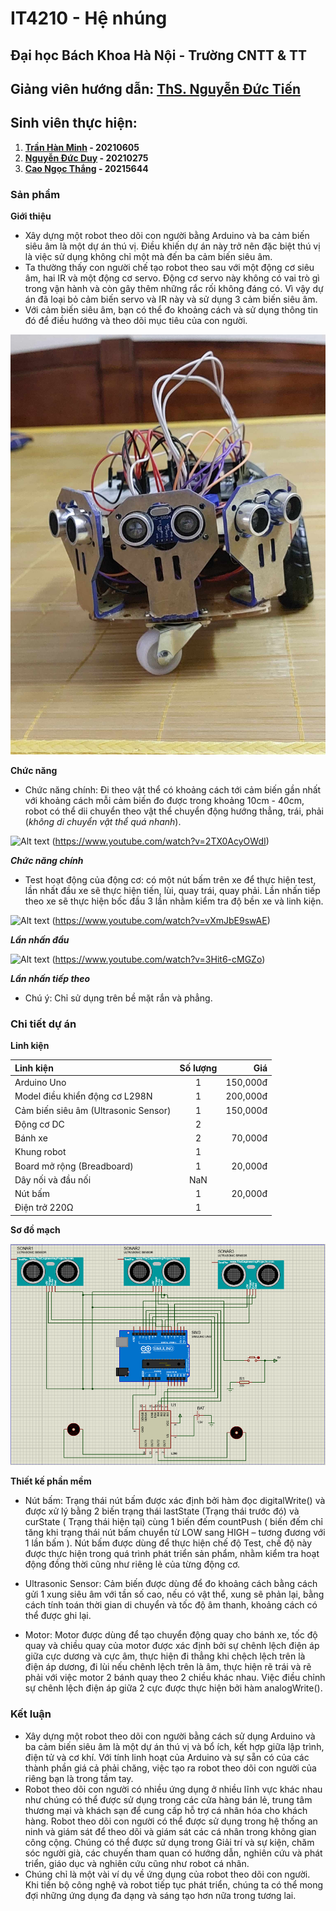 # IT4210 - Hệ nhúng

## Đại học Bách Khoa Hà Nội - Trường CNTT & TT
## Giảng viên hướng dẫn: [ThS. Nguyễn Đức Tiến](https://soict.hust.edu.vn/ths-nguyen-duc-tien.html)

## Sinh viên thực hiện:
1. **[Trần Hàn Minh](https://github.com/Hanminh) - 20210605**
2. **[Nguyễn Đức Duy](https://github.com/Dxy1307) - 20210275**
3. **[Cao Ngọc Thắng](example.com) - 20215644**

### Sản phẩm
**Giới thiệu** 
- Xây dựng một robot theo dõi con người bằng Arduino và ba cảm biến siêu âm là một dự án thú vị. Điều khiến dự án này trở nên đặc biệt thú vị là việc sử dụng không chỉ một mà đến ba cảm biến siêu âm. 
- Ta thường thấy con người chế tạo robot theo sau với một động cơ siêu âm, hai IR và một động cơ servo. Động cơ servo này không có vai trò gì trong vận hành và còn gây thêm những rắc rối không đáng có. Vì vậy dự án  đã loại bỏ cảm biến servo và IR này và sử dụng 3 cảm biến siêu âm. 
- Với cảm biến siêu âm, bạn có thể đo khoảng cách và sử dụng thông tin đó để điều hướng và theo dõi mục tiêu của con người.

![Robot](img/robot.jpg)

**Chức năng**
- Chức năng chính: Đi theo vật thể có khoảng cách tới cảm biến gần nhất với khoảng cách mỗi cảm biến đo được trong khoảng 10cm - 40cm, robot có thể dii chuyển theo vật thể chuyển động hướng thẳng, trái, phải (*không di chuyển vật thể quá nhanh*).

![Alt text](https://img.youtube.com/vi/2TX0AcyOWdI/0.jpg) (https://www.youtube.com/watch?v=2TX0AcyOWdI)

***Chức năng chính***

- Test hoạt động của động cơ: có một nút bấm trên xe để thực hiện test, lần nhất đầu xe sẽ thực hiện tiến, lùi, quay trái, quay phải. Lần nhấn tiếp theo xe sẽ thực hiện bốc đầu 3 lần nhằm kiểm tra độ bền xe và linh kiện.

![Alt text](https://img.youtube.com/vi/vXmJbE9swAE/0.jpg) (https://www.youtube.com/watch?v=vXmJbE9swAE)

***Lần nhấn đầu***

![Alt text](https://img.youtube.com/vi/3Hit6-cMGZo/0.jpg) (https://www.youtube.com/watch?v=3Hit6-cMGZo)


***Lần nhấn tiếp theo***

- Chú ý: Chỉ sử dụng trên bề mặt rắn và phẳng.

### Chi tiết dự án

**Linh kiện**

|    Linh kiện     | Số lượng  | Giá       |
|:-----------------|:---------:|----------:|
| Arduino Uno      |    1      | 150,000đ  |
| Model điều khiển động cơ L298N       |    1      | 200,000đ  |
| Cảm biến siêu âm (Ultrasonic Sensor)       |    1      | 150,000đ  |
| Động cơ DC       |    2      |   |
| Bánh xe          |    2      | 70,000đ  |
| Khung robot      |    1      |   |
| Board mở rộng (Breadboard)       |    1      | 20,000đ  |
| Dây nối và đầu nối       |    NaN      |   |
| Nút bấm       |    1      | 20,000đ  |
| Điện trở 220Ω       |    1     |   |


**Sơ đồ mạch**

![Sơ đồ mạch](img/image.png)

**Thiết kế phần mềm**
- Nút bấm: Trạng thái nút bấm được xác định bởi hàm đọc digitalWrite() và được xử lý bằng 2 biến trạng thái lastState (Trạng thái trước đó) và curState ( Trạng thái hiện tại) cùng 1 biến đếm countPush ( biến đếm chỉ tăng khi trạng thái nút bấm chuyển từ LOW sang HIGH – tương đương với 1 lần bấm ). Nút bấm được dùng để thực hiện chế độ Test, chế độ này được thực hiện trong quá trình phát triển sản phẩm, nhằm kiểm tra hoạt động đồng thời cũng như riêng lẻ của từng động cơ.

- Ultrasonic Sensor: Cảm biến được dùng để đo khoảng cách bằng cách gửi 1 xung siêu âm với tần số cao, nếu có vật thể, xung sẽ phản lại, bằng cách tính toán thời gian di chuyển và tốc độ âm thanh, khoảng cách có thể được ghi lại.

- Motor: Motor được dùng để tạo chuyển động quay cho bánh xe, tốc độ quay và chiều quay của motor được xác định bởi sự chênh lệch điện áp giữa cực dương và cực âm, thực hiện đi thẳng khi chệch lệch trên là điện áp dương, đi lùi nếu chênh lệch trên là âm, thực hiện rẽ trái và rẽ phải với việc motor 2 bánh quay theo 2 chiều khác nhau. Việc điều chỉnh sự chênh lệch điện áp giữa 2 cực được thực hiện bởi hàm analogWrite().

### Kết luận
- Xây dựng một robot theo dõi con người bằng cách sử dụng Arduino và ba cảm biến siêu âm là một dự án thú vị và bổ ích, kết hợp giữa lập trình, điện tử và cơ khí. Với tính linh hoạt của Arduino và sự sẵn có của các thành phần giá cả phải chăng, việc tạo ra robot theo dõi con người của riêng bạn là trong tầm tay.
- Robot theo dõi con người có nhiều ứng dụng ở nhiều lĩnh vực khác nhau như chúng có thể được sử dụng trong các cửa hàng bán lẻ, trung tâm thương mại và khách sạn để cung cấp hỗ trợ cá nhân hóa cho khách hàng. Robot theo dõi con người có thể được sử dụng trong hệ thống an ninh và giám sát để theo dõi và giám sát các cá nhân trong không gian công cộng. Chúng có thể được sử dụng trong Giải trí và sự kiện, chăm sóc người già, các chuyến tham quan có hướng dẫn, nghiên cứu và phát triển, giáo dục và nghiên cứu cũng như robot cá nhân.
- Chúng chỉ là một vài ví dụ về ứng dụng của robot theo dõi con người. Khi tiến bộ công nghệ và robot tiếp tục phát triển, chúng ta có thể mong đợi những ứng dụng đa dạng và sáng tạo hơn nữa trong tương lai.
